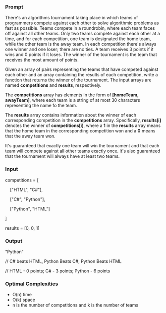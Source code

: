 ### Prompt
There's an algorithms tournament taking place in which teams of programmers compete against each other to solve algorithmic problems as fast as possible. Teams compete in a roundrobin, where each team faces off against all other teams. Only two teams compete against each other at a time, and for each competition, one team is designated the home team, while the other team is the away team. In each competition there's always one winner and one loser; there are no ties. A team receives 3 points if it wins and 0 points if it loses. The winner of the tournament is the team that receives the most amount of points.

Given an array of pairs representing the teams that have competed against each other and an array containing the results of each competition, write a function that returns the winner of the tournament. The input arrays are named **competitions** and **results**, respectively.

The **competitions** array has elements in the form of **[homeTeam, awayTeam]**, where each team is a string of at most 30 characters representing the name fo the team.

The **results** array contains information about the winner of each corresponding competition in the **competitions** array. Specifically, **results[i]** denotes the winner of **competitions[i]**, where a **1** in the **results** array means that the home team in the corresponding competition won and a **0** means that the away team won.

It's guaranteed that exactly one team will win the tournament and that each team will compete against all other teams exactly once. It's also guaranteed that the tournament will always have at least two teams.

### Input
competitions = [

&nbsp;&nbsp;&nbsp;&nbsp;["HTML", "C#"],

&nbsp;&nbsp;&nbsp;&nbsp;["C#", "Python"],

&nbsp;&nbsp;&nbsp;&nbsp;["Python", "HTML"]

]

results = [0, 0, 1]

### Output
"Python"

// C# beats HTML, Python Beats C#, Python Beats HTML

// HTML - 0 points; C# - 3 points; Python - 6 points

### Optimal Complexities
* O(n) time
* O(k) space
* n is the number of competitions and k is the number of teams